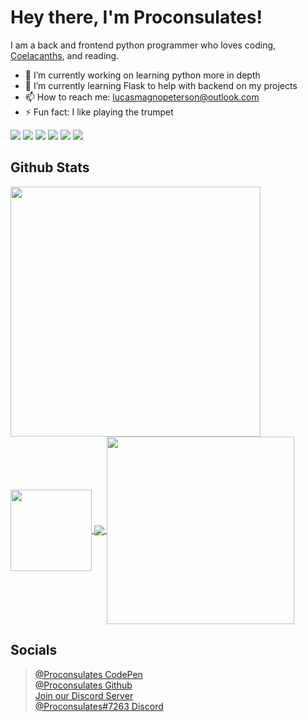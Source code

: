 # Hey there, I'm Proconsulates!

I am a back and frontend python programmer who loves coding, [Coelacanths](https://www.nationalgeographic.com/animals/fish/facts/coelacanths), and reading.

- 🔭 I’m currently working on learning python more in depth
- 🌱 I’m currently learning Flask to help with backend on my projects
- 📫 How to reach me: [lucasmagnopeterson@outlook.com](mailto:lucasmagnopeterson@outlook.com)
- ⚡ Fun fact: I like playing the trumpet

![](https://img.shields.io/badge/OS-Windows-informational?style=flat&logo=windows&logoColor=white&color=2bbc8a)
![](https://img.shields.io/badge/Editor-VSCode-informational?style=flat&logo=vscode&logoColor=white&color=2bbc8a)
![](https://img.shields.io/badge/Code-Python-informational?style=flat&logo=Python&logoColor=white&color=2bbc8a)
![](https://img.shields.io/badge/Code-HTML-informational?style=flat&logo=HTML&logoColor=white&color=2bbc8a)
![](https://img.shields.io/badge/Code-CSS-informational?style=flat&logo=CSS&logoColor=white&color=2bbc8a)
![](https://img.shields.io/badge/Code-JavaScript-informational?style=flat&logo=JavaScript&logoColor=white&color=2bbc8a)

## Github Stats
<a href="https://github.com/Proconsulates/Proconsulates">
  <img width="400px" align="center" src="https://github-readme-stats.vercel.app/api/?username=Proconsulates&theme=tokyonight&hide=issues" />
</a>

<a href="https://github.com/Proconsulates/Proconsulates">
  <img height="130px" align="center" src="https://github-readme-stats.vercel.app/api/top-langs/?username=Proconsulates&layout=compact&theme=tokyonight" />
</a>

<a href="https://github.com/Proconsulates/Portfolio">
  <img align="center" src="https://github-readme-stats.vercel.app/api/pin/?username=Proconsulates&theme=tokyonight&repo=portfolio" />
</a>

<a href="https://github.com/legit-programming">
  <img width="300px" align="center" src="https://github-readme-stats.vercel.app/api/pin/?username=Proconsulates&theme=tokyonight&repo=Todo-App" />
</a>

## Socials
> [@Proconsulates CodePen](https://codepen.io/proconsulates/)<br/>
> [@Proconsulates Github](https://github.com/Proconsulates/)<br/>
> [Join our Discord Server](https://discord.st/Legit_Programming)<br/>
> [@Proconsulates#7263 Discord](https://discord.com/channels/@me)<br/>
